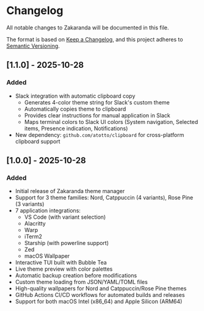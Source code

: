# Changelog

All notable changes to Zakaranda will be documented in this file.

The format is based on [Keep a Changelog](https://keepachangelog.com/en/1.0.0/),
and this project adheres to [Semantic Versioning](https://semver.org/spec/v2.0.0.html).

## [1.1.0] - 2025-10-28

### Added
- Slack integration with automatic clipboard copy
  - Generates 4-color theme string for Slack's custom theme
  - Automatically copies theme to clipboard
  - Provides clear instructions for manual application in Slack
  - Maps terminal colors to Slack UI colors (System navigation, Selected items, Presence indication, Notifications)
- New dependency: `github.com/atotto/clipboard` for cross-platform clipboard support

## [1.0.0] - 2025-10-28

### Added
- Initial release of Zakaranda theme manager
- Support for 3 theme families: Nord, Catppuccin (4 variants), Rose Pine (3 variants)
- 7 application integrations:
  - VS Code (with variant selection)
  - Alacritty
  - Warp
  - iTerm2
  - Starship (with powerline support)
  - Zed
  - macOS Wallpaper
- Interactive TUI built with Bubble Tea
- Live theme preview with color palettes
- Automatic backup creation before modifications
- Custom theme loading from JSON/YAML/TOML files
- High-quality wallpapers for Nord and Catppuccin/Rose Pine themes
- GitHub Actions CI/CD workflows for automated builds and releases
- Support for both macOS Intel (x86_64) and Apple Silicon (ARM64)

